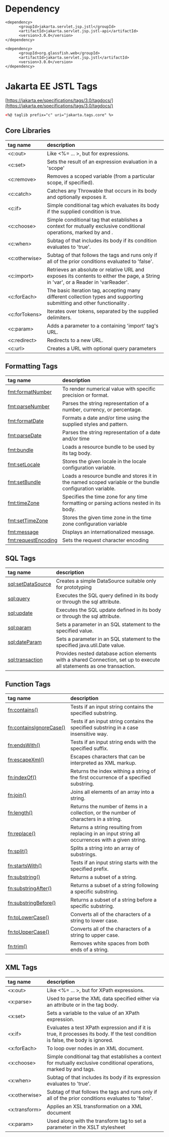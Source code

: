 # Dependency

````
<dependency>
      <groupId>jakarta.servlet.jsp.jstl</groupId>
      <artifactId>jakarta.servlet.jsp.jstl-api</artifactId>
      <version>3.0.0</version>
</dependency>

<dependency>
      <groupId>org.glassfish.web</groupId>
      <artifactId>jakarta.servlet.jsp.jstl</artifactId>
      <version>3.0.0</version>
</dependency>        
````

# Jakarta EE JSTL Tags

[https://jakarta.ee/specifications/tags/3.0/tagdocs/](https://jakarta.ee/specifications/tags/3.0/tagdocs/)

````html
<%@ taglib prefix="c" uri="jakarta.tags.core" %>
````
## Core Libraries

| tag name      | description                                                                                                                        |
|:--------------|:-----------------------------------------------------------------------------------------------------------------------------------|
| <c:out>       | Like <%= ... >, but for expressions.                                                                                               |
| <c:set>       | Sets the result of an expression evaluation in a 'scope'                                                                           |
| <c:remove>    | Removes a scoped variable (from a particular scope, if specified).                                                                 |
| <c:catch>     | Catches any Throwable that occurs in its body and optionally exposes it.                                                           |
| <c:if>        | Simple conditional tag which evaluates its body if the supplied condition is true.                                                 | 
| <c:choose>    | Simple conditional tag that establishes a context for mutually exclusive conditional operations, marked by <when> and <otherwise>. |
| <c:when>      | Subtag of <choose> that includes its body if its condition evaluates to 'true'.                                                    |
| <c:otherwise> | Subtag of <choose> that follows the <when> tags and runs only if all of the prior conditions evaluated to 'false'.                 |
| <c:import>    | Retrieves an absolute or relative URL and exposes its contents to either the page, a String in 'var', or a Reader in 'varReader'.  |
| <c:forEach>   | The basic iteration tag, accepting many different collection types and supporting submitting and other functionality .             |
| <c:forTokens> | Iterates over tokens, separated by the supplied delimiters.                                                                        |
| <c:param>     | Adds a parameter to a containing 'import' tag's URL.                                                                               |
| <c:redirect>  | Redirects to a new URL.                                                                                                            |
| <c:url>       | Creates a URL with optional query parameters                                                                                       |

## Formatting Tags

| tag name              | description                                                                                              |
|:----------------------|:---------------------------------------------------------------------------------------------------------|
| <fmt:formatNumber>    | To render numerical value with specific precision or format.                                             |
| <fmt:parseNumber>     | Parses the string representation of a number, currency, or percentage.                                   |
| <fmt:formatDate>      | Formats a date and/or time using the supplied styles and pattern.                                        |
| <fmt:parseDate>       | Parses the string representation of a date and/or time                                                   |
| <fmt:bundle>          | Loads a resource bundle to be used by its tag body.                                                      |
| <fmt:setLocale>       | Stores the given locale in the locale configuration variable.                                            |
| <fmt:setBundle>       | Loads a resource bundle and stores it in the named scoped variable or the bundle configuration variable. |
| <fmt:timeZone>        | Specifies the time zone for any time formatting or parsing actions nested in its body.                   |
| <fmt:setTimeZone>     | Stores the given time zone in the time zone configuration variable                                       |
| <fmt:message>         | Displays an internationalized message.                                                                   |
| <fmt:requestEncoding> | Sets the request character encoding                                                                      |

## SQL Tags

| tag name            | description                                                                                                             |
|:--------------------|:------------------------------------------------------------------------------------------------------------------------|
| <sql:setDataSource> | Creates a simple DataSource suitable only for prototyping                                                               |
| <sql:query>         | Executes the SQL query defined in its body or through the sql attribute.                                                |
| <sql:update>        | Executes the SQL update defined in its body or through the sql attribute.                                               |
| <sql:param>         | Sets a parameter in an SQL statement to the specified value.                                                            |
| <sql:dateParam>     | Sets a parameter in an SQL statement to the specified java.util.Date value.                                             |
| <sql:transaction>   | Provides nested database action elements with a shared Connection, set up to execute all statements as one transaction. |

## Function Tags

| tag name                  | description                                                                                       |
|:--------------------------|:--------------------------------------------------------------------------------------------------|
| <fn:contains()>           | Tests if an input string contains the specified substring.                                        |
| <fn:containsIgnoreCase()> | Tests if an input string contains the specified substring in a case insensitive way.              |
| <fn:endsWith()>           | Tests if an input string ends with the specified suffix.                                          |
| <fn:escapeXml()>          | Escapes characters that can be interpreted as XML markup.                                         |
| <fn:indexOf()>            | Returns the index withing a string of the first occurrence of a specified substring.              |
| <fn:join()>               | Joins all elements of an array into a string.                                                     |
| <fn:length()>             | Returns the number of items in a collection, or the number of characters in a string.             |
| <fn:replace()>            | Returns a string resulting from replacing in an input string all occurrences with a given string. |
| <fn:split()>              | Splits a string into an array of substrings.                                                      |
| <fn:startsWith()>         | Tests if an input string starts with the specified prefix.                                        |
| <fn:substring()>          | Returns a subset of a string.                                                                     |
| <fn:substringAfter()>     | Returns a subset of a string following a specific substring.                                      |
| <fn:substringBefore()>    | Returns a subset of a string before a specific substring.                                         |
| <fn:toLowerCase()>        | Converts all of the characters of a string to lower case.                                         |
| <fn:toUpperCase()>        | Converts all of the characters of a string to upper case.                                         |
| <fn:trim()>               | Removes white spaces from both ends of a string.                                                  |

## XML Tags

| tag name      | description                                                                                                                             |
|:--------------|:----------------------------------------------------------------------------------------------------------------------------------------|
| <x:out>       | Like <%= ... >, but for XPath expressions.                                                                                              |
| <x:parse>     | Used to parse the XML data specified either via an attribute or in the tag body.                                                        |
| <x:set>       | Sets a variable to the value of an XPath expression.                                                                                    |
| <x:if>        | Evaluates a test XPath expression and if it is true, it processes its body. If the test condition is false, the body is ignored.        |
| <x:forEach>   | To loop over nodes in an XML document.                                                                                                  |
| <x:choose>    | Simple conditional tag that establishes a context for mutually exclusive conditional operations, marked by <when> and <otherwise> tags. |
| <x:when>      | Subtag of <choose> that includes its body if its expression evaluates to 'true'.                                                        |
| <x:otherwise> | Subtag of <choose> that follows the <when> tags and runs only if all of the prior conditions evaluates to 'false'.                      |
| <x:transform> | Applies an XSL transformation on a XML document                                                                                         |
| <x:param>     | Used along with the transform tag to set a parameter in the XSLT stylesheet                                                             |




